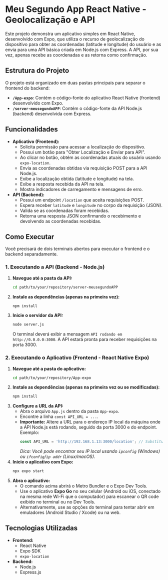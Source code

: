 # Meu Segundo App React Native - Geolocalização e API

Este projeto demonstra um aplicativo simples em React Native, desenvolvido com Expo, que utiliza o recurso de geolocalização do dispositivo para obter as coordenadas (latitude e longitude) do usuário e as envia para uma API básica criada em Node.js com Express. A API, por sua vez, apenas recebe as coordenadas e as retorna como confirmação.

## Estrutura do Projeto

O projeto está organizado em duas pastas principais para separar o frontend do backend:

*   **`/App-expo`**: Contém o código-fonte do aplicativo React Native (frontend) desenvolvido com Expo.
*   **`/server-meusegundoAPP`**: Contém o código-fonte da API Node.js (backend) desenvolvida com Express.

## Funcionalidades

*   **Aplicativo (Frontend):**
    *   Solicita permissão para acessar a localização do dispositivo.
    *   Possui um botão para "Obter Localização e Enviar para API".
    *   Ao clicar no botão, obtém as coordenadas atuais do usuário usando `expo-location`.
    *   Envia as coordenadas obtidas via requisição POST para a API Node.js.
    *   Exibe a localização obtida (latitude e longitude) na tela.
    *   Exibe a resposta recebida da API na tela.
    *   Mostra indicadores de carregamento e mensagens de erro.
*   **API (Backend):**
    *   Possui um endpoint `/location` que aceita requisições POST.
    *   Espera receber `latitude` e `longitude` no corpo da requisição (JSON).
    *   Valida se as coordenadas foram recebidas.
    *   Retorna uma resposta JSON confirmando o recebimento e devolvendo as coordenadas recebidas.

## Como Executar

Você precisará de dois terminais abertos para executar o frontend e o backend separadamente.

### 1. Executando a API (Backend - Node.js)

1.  **Navegue até a pasta da API:**
    ```bash
    cd path/to/your/repository/server-meusegundoAPP
    ```
2.  **Instale as dependências (apenas na primeira vez):**
    ```bash
    npm install
    ```
3.  **Inicie o servidor da API:**
    ```bash
    node server.js
    ```
    O terminal deverá exibir a mensagem `API rodando em http://0.0.0.0:3000`. A API estará pronta para receber requisições na porta 3000.

### 2. Executando o Aplicativo (Frontend - React Native Expo)

1.  **Navegue até a pasta do aplicativo:**
    ```bash
    cd path/to/your/repository/App-expo
    ```
2.  **Instale as dependências (apenas na primeira vez ou se modificadas):**
    ```bash
    npm install
    ```
3.  **Configure a URL da API:**
    *   Abra o arquivo `App.js` dentro da pasta `App-expo`.
    *   Encontre a linha `const API_URL = ...`.
    *   **Importante:** Altere a URL para o endereço IP local da máquina onde a API Node.js está rodando, seguido da porta 3000 e do endpoint. Exemplo:
        ```javascript
        const API_URL = 'http://192.168.1.13:3000/location'; // Substitua pelo SEU IP local!
        ```
        *Dica: Você pode encontrar seu IP local usando `ipconfig` (Windows) ou `ifconfig`/`ip addr` (Linux/macOS).*
4.  **Inicie o aplicativo com Expo:**
    ```bash
    npx expo start
    ```
5.  **Abra o aplicativo:**
    *   O comando acima abrirá o Metro Bundler e o Expo Dev Tools.
    *   Use o aplicativo **Expo Go** no seu celular (Android ou iOS, conectado na mesma rede Wi-Fi que o computador) para escanear o QR code exibido no terminal ou no Dev Tools.
    *   Alternativamente, use as opções do terminal para tentar abrir em emuladores (Android Studio / Xcode) ou na web.

## Tecnologias Utilizadas

*   **Frontend:**
    *   React Native
    *   Expo SDK
    *   `expo-location`
*   **Backend:**
    *   Node.js
    *   Express.js

